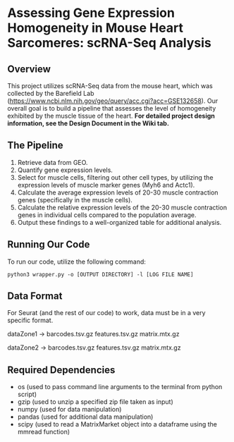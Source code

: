 # Assessing Gene Expression Homogeneity in Mouse Heart Sarcomeres: scRNA-Seq Analysis

## Overview
This project utilizes scRNA-Seq data from the mouse heart, which was collected by the Barefield Lab (https://www.ncbi.nlm.nih.gov/geo/query/acc.cgi?acc=GSE132658). Our overall goal is to build a pipeline that assesses the level of homogeneity exhibited by the muscle tissue of the heart. **For detailed project design information, see the Design Document in the Wiki tab.**

## The Pipeline
1. Retrieve data from GEO.
2. Quantify gene expression levels.
3. Select for muscle cells, filtering out other cell types, by utilizing the expression levels of muscle marker genes (Myh6 and Actc1).
4. Calculate the average expression levels of 20-30 muscle contraction genes (specifically in the muscle cells).
5. Calculate the relative expression levels of the 20-30 muscle contraction genes in individual cells compared to the population average.
6. Output these findings to a well-organized table for additional analysis.

## Running Our Code
To run our code, utilize the following command:
```
python3 wrapper.py -o [OUTPUT DIRECTORY] -l [LOG FILE NAME]
```
## Data Format
For Seurat (and the rest of our code) to work, data must be in a very specific format.

dataZone1 -> barcodes.tsv.gz features.tsv.gz matrix.mtx.gz

dataZone2 -> barcodes.tsv.gz features.tsv.gz matrix.mtx.gz

## Required Dependencies
- os (used to pass command line arguments to the terminal from python script)
- gzip (used to unzip a specified zip file taken as input)
- numpy (used for data manipulation)
- pandas (used for additional data manipulation)
- scipy (used to read a MatrixMarket object into a dataframe using the mmread function)

